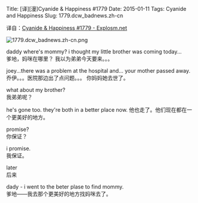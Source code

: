 Title: [译][漫]Cyanide & Happiness #1779
Date: 2015-01-11
Tags: Cyanide and Happiness
Slug: 1779.dcw_badnews.zh-cn

译自：[Cyanide & Happiness #1779 - Explosm.net](http://explosm.net/comics/1779/)


![1779.dcw_badnews.zh-cn.png](/static/images/comics/1779.dcw_badnews.zh-cn.png)


daddy where's mommy?
i thought my little brother
was coming today...         
爹地，妈咪在哪里？
我以为弟弟今天要来。。。

joey...there was a problem
at the hospital and...
your mother passed away.        
乔伊。。。医院那边出了点问题。。。
你妈妈她去世了。

what about my brother?      
我弟弟呢？

he's gone too.
they're both in a better
place now.
他也走了。他们现在都在一个更美好的地方。


promise?    
你保证？

i promise.      
我保证。

later       
后来

dady - i went
to the beter plase to
find mommy.     
爹地——我去那个更美好的地方找妈咪去了。
